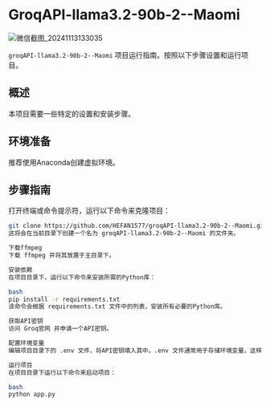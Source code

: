 # GroqAPI-llama3.2-90b-2--Maomi
![微信截图_20241113133035](https://github.com/user-attachments/assets/e03683ef-b272-4c64-b7c9-9bc3eb2bc41e)

`groqAPI-llama3.2-90b-2--Maomi` 项目运行指南。按照以下步骤设置和运行项目。

## 概述
本项目需要一些特定的设置和安装步骤。

## 环境准备
推荐使用Anaconda创建虚拟环境。

## 步骤指南

打开终端或命令提示符，运行以下命令来克隆项目：
```bash
git clone https://github.com/HEFAN1577/groqAPI-llama3.2-90b-2--Maomi.git
这将会在当前目录下创建一个名为 groqAPI-llama3.2-90b-2--Maomi 的文件夹。

下载ffmpeg
下载 ffmpeg 并将其放置于主目录下。

安装依赖
在项目目录下，运行以下命令来安装所需的Python库：

bash
pip install -r requirements.txt
该命令会根据 requirements.txt 文件中的列表，安装所有必要的Python库。

获取API密钥
访问 Groq官网 并申请一个API密钥。

配置环境变量
编辑项目目录下的 .env 文件，将API密钥填入其中。.env 文件通常用于存储环境变量，这样你的密钥就不会直接暴露在代码中。

运行项目
在项目目录下运行以下命令来启动项目：

bash
python app.py
